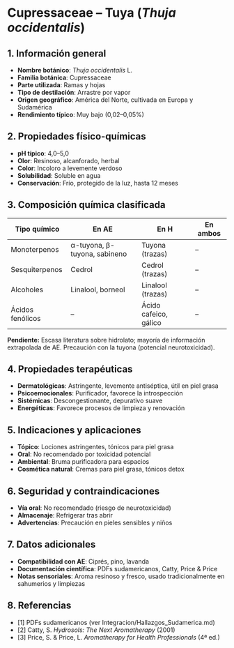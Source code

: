 # Cupressaceae – Tuya (*Thuja occidentalis*)

## 1. Información general
- **Nombre botánico**: *Thuja occidentalis* L.
- **Familia botánica**: Cupressaceae
- **Parte utilizada**: Ramas y hojas
- **Tipo de destilación**: Arrastre por vapor
- **Origen geográfico**: América del Norte, cultivada en Europa y Sudamérica
- **Rendimiento típico**: Muy bajo (0,02–0,05%)

## 2. Propiedades físico-químicas
- **pH típico**: 4,0–5,0
- **Olor**: Resinoso, alcanforado, herbal
- **Color**: Incoloro a levemente verdoso
- **Solubilidad**: Soluble en agua
- **Conservación**: Frío, protegido de la luz, hasta 12 meses

## 3. Composición química clasificada
| Tipo químico                | En AE                       | En H                              | En ambos         |
|----------------------------|-----------------------------|------------------------------------|------------------|
| Monoterpenos                | α-tuyona, β-tuyona, sabineno| Tuyona (trazas)                    | –                |
| Sesquiterpenos              | Cedrol                      | Cedrol (trazas)                    | –                |
| Alcoholes                   | Linalool, borneol           | Linalool (trazas)                  | –                |
| Ácidos fenólicos            | –                           | Ácido cafeico, gálico              | –                |

**Pendiente:** Escasa literatura sobre hidrolato; mayoría de información extrapolada de AE. Precaución con la tuyona (potencial neurotoxicidad).

## 4. Propiedades terapéuticas
- **Dermatológicas**: Astringente, levemente antiséptica, útil en piel grasa
- **Psicoemocionales**: Purificador, favorece la introspección
- **Sistémicas**: Descongestionante, depurativo suave
- **Energéticas**: Favorece procesos de limpieza y renovación

## 5. Indicaciones y aplicaciones
- **Tópico**: Lociones astringentes, tónicos para piel grasa
- **Oral**: No recomendado por toxicidad potencial
- **Ambiental**: Bruma purificadora para espacios
- **Cosmética natural**: Cremas para piel grasa, tónicos detox

## 6. Seguridad y contraindicaciones
- **Vía oral**: No recomendado (riesgo de neurotoxicidad)
- **Almacenaje**: Refrigerar tras abrir
- **Advertencias**: Precaución en pieles sensibles y niños

## 7. Datos adicionales
- **Compatibilidad con AE**: Ciprés, pino, lavanda
- **Documentación científica**: PDFs sudamericanos, Catty, Price & Price
- **Notas sensoriales**: Aroma resinoso y fresco, usado tradicionalmente en sahumerios y limpiezas

## 8. Referencias
- [1] PDFs sudamericanos (ver Integracion/Hallazgos_Sudamerica.md)
- [2] Catty, S. *Hydrosols: The Next Aromatherapy* (2001)
- [3] Price, S. & Price, L. *Aromatherapy for Health Professionals* (4ª ed.)

